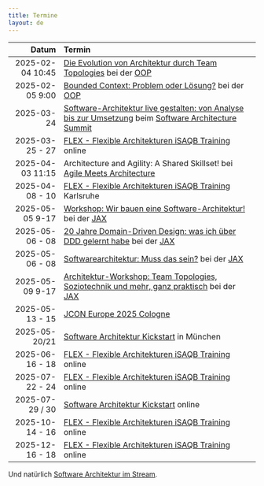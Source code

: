 ```yaml
---
title: Termine
layout: de
---
```


|            Datum | Termin                                                                                                                                                                   |
|-----------------:|:-------------------------------------------------------------------------------------------------------------------------------------------------------------------------|
| 2025-02-04 10:45 | [Die Evolution von Architektur durch Team Topologies](https://www.oop-konferenz.de/de/programm/konferenzprogramm#item-7726) bei der [OOP](https://www.oop-konferenz.de/) |
|  2025-02-05 9:00 | [Bounded Context: Problem oder Lösung?](https://www.oop-konferenz.de/de/programm/konferenzprogramm#item-7761 ) bei der [OOP](https://www.oop-konferenz.de/)              |
| 2025-03-24 | [Software-Architektur live gestalten: von Analyse bis zur Umsetzung](https://software-architecture-summit.de/softwarearchitecture/wir-bauen-eine-software-architektur/) beim [Software Architecture Summit](https://software-architecture-summit.de/) |
|  2025-03-25 - 27 | [FLEX - Flexible Architekturen iSAQB Training](https://www.socreatory.com/de/trainings/flex) online                                                                      |
| 2025-04-03 11:15 | Architecture and Agility: A Shared Skillset! bei [Agile Meets Architecture](https://www.agile-meets-architecture.com/) |
|  2025-04-08 - 10 | [FLEX - Flexible Architekturen iSAQB Training](https://www.socreatory.com/de/trainings/flex) Karlsruhe                                                                   |
| 2025-05-05 9-17 | [Workshop: Wir bauen eine Software-Architektur!](https://jax.de/software-architecture/workshop-software-architektur-bauen) bei der [JAX](https://jax.de/) |
| 2025-05-06 - 08 | [20 Jahre Domain-Driven Design: was ich über DDD gelernt habe](https://jax.de/software-architecture/20-jahre-domain-driven-design/) bei der [JAX](https://jax.de/) |
| 2025-05-06 - 08 | [Softwarearchitektur: Muss das sein?](https://jax.de/software-architecture/software-architektur-muss-sein/) bei der [JAX](https://jax.de/) |
| 2025-05-09 9-17 | [Architektur-Workshop: Team Topologies, Soziotechnik und mehr, ganz praktisch](https://jax.de/software-architecture/soziotechnischer-architektur-workshop/) bei der [JAX](https://jax.de/) |
| 2025-05-13 - 15 | [JCON Europe 2025 Cologne](https://2025.europe.jcon.one/) |
| 2025-05-20/21 | [Software Architektur Kickstart](https://www.socreatory.com/de/trainings/arch-kickstart) in München |
|  2025-06-16 - 18 | [FLEX - Flexible Architekturen iSAQB Training](https://www.socreatory.com/de/trainings/flex) online                                                                      |
|  2025-07-22 - 24 | [FLEX - Flexible Architekturen iSAQB Training](https://www.socreatory.com/de/trainings/flex) online                                                                      |
| 2025-07-29 / 30 | [Software Architektur Kickstart](https://www.socreatory.com/de/trainings/arch-kickstart) online |
|  2025-10-14 - 16 | [FLEX - Flexible Architekturen iSAQB Training](https://www.socreatory.com/de/trainings/flex) online |
|  2025-12-16 - 18 | [FLEX - Flexible Architekturen iSAQB Training](https://www.socreatory.com/de/trainings/flex) online |

Und natürlich [Software Architektur im
Stream](https://software-architektur.tv/).
